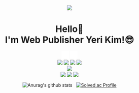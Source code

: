 <div align="center">
<img src="https://user-images.githubusercontent.com/97173976/160863732-f8d9ab16-f4bb-4a35-8d2f-1fcf25dba9d8.jpg" height="300"/>
</span>
<h1>Hello👋<br>I'm Web Publisher Yeri Kim!😎</h1>
<a href="https://ganzicod.tistory.com/" target='_blank'><img src="./tistory.png" width="24"/></a>
<a href="https://cloudy-credit-01e.notion.site/bce4573d8ace4a3fb41bb009aa19f361" target='_blank'><img src="./notion.png" width="24"/></a> <br>
<img src="https://img.shields.io/badge/HTML5-E34F26?style=flat-square&logo=HTML5&logoColor=white"/>
<img src="https://img.shields.io/badge/CSS3-1572B6?style=flat-square&logo=CSS3&logoColor=white"/>
<img src="https://img.shields.io/badge/JavaScript-F7DF1E?style=flat-square&logo=JavaScript&logoColor=white"/>
<img src="https://img.shields.io/badge/React-61DAFB?style=flat-square&logo=React&logoColor=white"/> <br>
<img src="https://img.shields.io/badge/Node.js-339933?style=flat-square&logo=Node.js&logoColor=white"/> <br>
<img src="https://img.shields.io/badge/Adobe Photoshop-31A8FF?style=flat-square&logo=Adobe Photoshop&logoColor=white"/>
<img src="https://img.shields.io/badge/Adobe Illustrator-FF9A00?style=flat-square&logo=Adobe Illustrator&logoColor=white"/>
<img src="https://img.shields.io/badge/Figma-F24E1E?style=flat-square&logo=Figma&logoColor=white"/>


![Anurag's github stats](https://github-readme-stats.vercel.app/api?username=yeri942&show_icons=true&theme=material-palenight)
 &nbsp;
[![Solved.ac Profile](http://mazassumnida.wtf/api/v2/generate_badge?boj=dpfl0445)](https://solved.ac/dpfl0445/)
</div>
